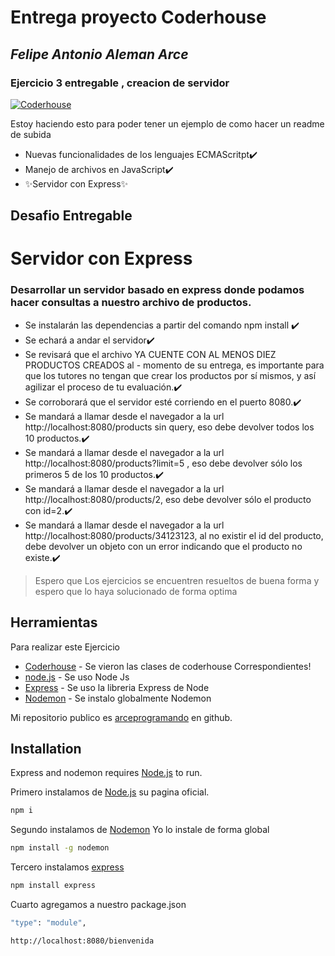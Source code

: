 # Entrega proyecto Coderhouse
## _Felipe Antonio Aleman Arce_
### Ejercicio 3 entregable , creacion de servidor
[![Coderhouse](https://res.cloudinary.com/hdsqazxtw/image/upload/v1570710978/coderhouse.jpg)](https://github.com/arceprogramando)

Estoy haciendo esto para poder tener un ejemplo de como hacer un readme de subida

- Nuevas funcionalidades de los lenguajes ECMAScritpt✔️
- Manejo de archivos en JavaScript✔️
- ✨Servidor con Express✨

## Desafio Entregable
# Servidor con Express 
### Desarrollar un servidor basado en express donde podamos hacer consultas a nuestro archivo de productos.


- Se instalarán las dependencias a partir del comando npm install ✔️
- Se echará a andar el servidor✔️
- Se revisará que el archivo YA CUENTE CON AL MENOS DIEZ PRODUCTOS CREADOS al - momento de su entrega, es importante para que los tutores no tengan que crear los productos por sí mismos, y así agilizar el proceso de tu evaluación.✔️
- Se corroborará que el servidor esté corriendo en el puerto 8080.✔️
- Se mandará a llamar desde el navegador a la url http://localhost:8080/products sin query, eso debe devolver todos los 10 productos.✔️
- Se mandará a llamar desde el navegador a la url http://localhost:8080/products?limit=5 , eso debe devolver sólo los primeros 5 de los 10 productos.✔️
- Se mandará a llamar desde el navegador a la url http://localhost:8080/products/2, eso debe devolver sólo el producto con id=2.✔️
- Se mandará a llamar desde el navegador a la url http://localhost:8080/products/34123123, al no existir el id del producto, debe devolver un objeto con un error indicando que el producto no existe.✔️


> Espero que Los ejercicios se encuentren
> resueltos de buena forma y espero 
> que lo haya solucionado de forma optima


## Herramientas

Para realizar este Ejercicio

- [Coderhouse]  - Se vieron las clases de coderhouse Correspondientes!
- [node.js] - Se uso Node Js
- [Express] - Se uso la libreria Express de Node
- [Nodemon] - Se instalo globalmente Nodemon

Mi repositorio publico es  [arceprogramando][arceprogramando]
en github.

## Installation

Express and nodemon requires [Node.js](https://nodejs.org/) to run.

Primero instalamos de [Node.js](https://nodejs.org/)  su pagina oficial.

```sh
npm i

```

Segundo instalamos de [Nodemon](https://nodemon.io) 
Yo lo instale de forma global

```sh
npm install -g nodemon

```

Tercero instalamos [express](http://expressjs.com)

```sh
npm install express

```
Cuarto agregamos a nuestro package.json


```sh
"type": "module",
```



```sh
http://localhost:8080/bienvenida
```



  [Coderhouse]: <https://plataforma.coderhouse.com/cursos/43335/programacion-backend>
  [arceprogramando]: <https://github.com/arceprogramando>
  [node.js]: <http://nodejs.org>
  [express]: <http://expressjs.com>
  [Nodemon]: <https://nodemon.io>